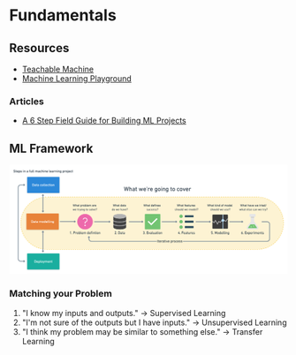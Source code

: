 # Fundamentals

## Resources
- [Teachable Machine](https://teachablemachine.withgoogle.com/)
- [Machine Learning Playground](https://ml-playground.com/)

### Articles
- [A 6 Step Field Guide for Building ML Projects](https://www.mrdbourke.com/a-6-step-field-guide-for-building-machine-learning-projects/)

## ML Framework

![6 Step Machine Learning Framework](../images/6-step-ml-framework.png)

### Matching your Problem
1. "I know my inputs and outputs." → Supervised Learning
2. "I'm not sure of the outputs but I have inputs." → Unsupervised Learning
3. "I think my problem may be similar to something else." → Transfer Learning
